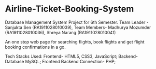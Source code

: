 # Airline-Ticket-Booking-System
Database Management System Project for 6th Semester.
Team Leader - Sanjukta Sen (RA1911028010039), Team Members- Madhurya Mozumder (RA1911028010036), Shreya Narang (RA1911028010041)

An one stop web page for searching flights, book flights and get flight booking confirmations in a go. 


Tech Stacks Used:
Frontend- HTML5, CSS3, JavaScript; 
Backend- Database MySQL; 
Frontend Backend Connection- PHP; 

